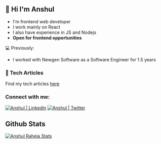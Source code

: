 ## :wave: Hi I'm Anshul  

- I'm frontend web developer 
- I work mainly on React 
- I also have experience in JS and Nodejs
- **Open for frontend opportunities**

:computer: Previously: 
- I worked with Newgen Software as a Software Engineer for 1.5 years 

### :notebook_with_decorative_cover: Tech Articles 
Find my tech articles [here](https://dev.to/anshulraheja)

### Connect with me: 
[![Anshul | Linkedin](https://camo.githubusercontent.com/a80d00f23720d0bc9f55481cfcd77ab79e141606829cf16ec43f8cacc7741e46/68747470733a2f2f696d672e736869656c64732e696f2f62616467652f4c696e6b6564496e2d3030373742353f7374796c653d666f722d7468652d6261646765266c6f676f3d6c696e6b6564696e266c6f676f436f6c6f723d7768697465)](https://www.linkedin.com/in/anshul-raheja/)
[![Anshul | Twitter](https://camo.githubusercontent.com/938a5ddeca5aa917994fcdd63184a2de318a74073a336e7cd483a3e22ffbfdd0/68747470733a2f2f696d672e736869656c64732e696f2f62616467652f547769747465722d3030414345453f7374796c653d666f722d7468652d6261646765266c6f676f3d74776974746572266c6f676f436f6c6f723d7768697465)](https://twitter.com/anshulrahejaa)


## Github Stats
[![Anshul Raheja Stats](https://github-readme-stats.vercel.app/api?username=anshulraheja)](https://github.com/anuraghazra/github-readme-stats)


